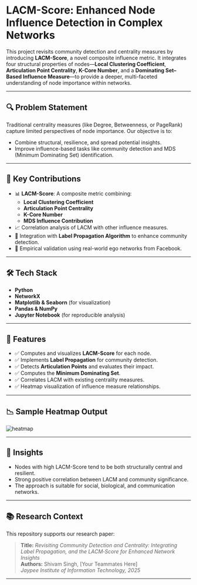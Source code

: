 # LACM-Score: Enhanced Node Influence Detection in Complex Networks

This project revisits community detection and centrality measures by introducing **LACM-Score**, a novel composite influence metric. It integrates four structural properties of nodes—**Local Clustering Coefficient**, **Articulation Point Centrality**, **K-Core Number**, and a **Dominating Set–Based Influence Measure**—to provide a deeper, multi-faceted understanding of node importance within networks.

---

## 🔍 Problem Statement

Traditional centrality measures (like Degree, Betweenness, or PageRank) capture limited perspectives of node importance. Our objective is to:
- Combine structural, resilience, and spread potential insights.
- Improve influence-based tasks like community detection and MDS (Minimum Dominating Set) identification.

---

## 🚀 Key Contributions

- 📊 **LACM-Score**: A composite metric combining:
  - **Local Clustering Coefficient**
  - **Articulation Point Centrality**
  - **K-Core Number**
  - **MDS Influence Contribution**
- 📈 Correlation analysis of LACM with other influence measures.
- 🧠 Integration with **Label Propagation Algorithm** to enhance community detection.
- 🧪 Empirical validation using real-world ego networks from Facebook.

---

## 🛠️ Tech Stack

- **Python**
- **NetworkX**
- **Matplotlib & Seaborn** (for visualization)
- **Pandas & NumPy**
- **Jupyter Notebook** (for reproducible analysis)

---

## 📌 Features

- ✅ Computes and visualizes **LACM-Score** for each node.
- ✅ Implements **Label Propagation** for community detection.
- ✅ Detects **Articulation Points** and evaluates their impact.
- ✅ Computes the **Minimum Dominating Set**.
- ✅ Correlates LACM with existing centrality measures.
- ✅ Heatmap visualization of influence measure relationships.

---

## 📉 Sample Heatmap Output

![heatmap](graphs/heatmap.png)

---

## 🧠 Insights

- Nodes with high LACM-Score tend to be both structurally central and resilient.
- Strong positive correlation between LACM and community significance.
- The approach is suitable for social, biological, and communication networks.

---

## 📚 Research Context

This repository supports our research paper:

> **Title:** *Revisiting Community Detection and Centrality: Integrating Label Propagation, and the LACM‑Score for Enhanced Network Insights*  
> **Authors:** Shivam Singh, [Your Teammates Here]  
> *Jaypee Institute of Information Technology, 2025*

---

